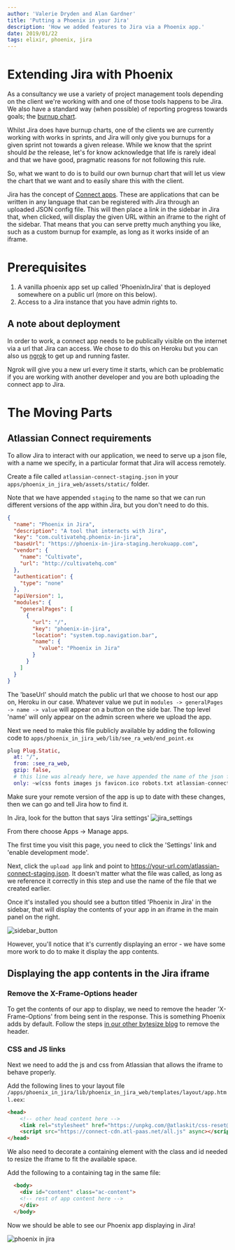 ```yaml
---
author: 'Valerie Dryden and Alan Gardner'
title: 'Putting a Phoenix in your Jira'
description: 'How we added features to Jira via a Phoenix app.'
date: 2019/01/22
tags: elixir, phoenix, jira
---
```


# Extending Jira with Phoenix

As a consultancy we use a variety of project management tools depending on the client we're working with and one of those tools happens to be Jira. We also have a standard way (when possible) of reporting progress towards goals; the [burnup chart]().

Whilst Jira does have burnup charts, one of the clients we are currently working with works in sprints, and Jira will only give you burnups for a given sprint not towards a given release. While we know that the sprint should _be_ the release, let's for know acknowledge that life is rarely ideal and that we have good, pragmatic reasons for not following this rule.

So, what we want to do is to build our own burnup chart that will let us view the chart that we want and to easily share this with the client.

Jira has the concept of [Connect apps](). These are applications that can be written in any language that can be registered with Jira through an uploaded JSON config file. This will then place a link in the sidebar in Jira that, when clicked, will display the given URL within an iframe to the right of the sidebar. That means that you can serve pretty much anything you like, such as a custom burnup for example, as long as it works inside of an iframe.

# Prerequisites

1. A vanilla phoenix app set up called 'PhoenixInJira' that is deployed somewhere on a public url (more on this below).
2. Access to a Jira instance that you have admin rights to.

## A note about deployment

In order to work, a connect app needs to be publically visible on the internet via a url that Jira can access. We chose to do this on Heroku but you can also us [ngrok](https://ngrok.com/) to get up and running faster.

Ngrok will give you a new url every time it starts, which can be problematic if you are working with another developer and you are both uploading the connect app to Jira.

# The Moving Parts

## Atlassian Connect requirements

To allow Jira to interact with our application, we need to serve up a json file, with a name we specify, in a particular format that Jira will access remotely.

Create a file called `atlassian-connect-staging.json` in your `apps/phoenix_in_jira_web/assets/static/` folder.

Note that we have appended `staging` to the name so that we can run different versions of the app within Jira, but you don't need to do this.

```json
{
  "name": "Phoenix in Jira",
  "description": "A tool that interacts with Jira",
  "key": "com.cultivatehq.phoenix-in-jira",
  "baseUrl": "https://phoenix-in-jira-staging.herokuapp.com",
  "vendor": {
    "name": "Cultivate",
    "url": "http://cultivatehq.com"
  },
  "authentication": {
    "type": "none"
  },
  "apiVersion": 1,
  "modules": {
    "generalPages": [
      {
        "url": "/",
        "key": "phoenix-in-jira",
        "location": "system.top.navigation.bar",
        "name": {
          "value": "Phoenix in Jira"
        }
      }
    ]
  }
}
```

The 'baseUrl' should match the public url that we choose to host our app on, Heroku in our case. Whatever value we put in `modules -> generalPages -> name -> value` will appear on a button on the side bar. The top level 'name' will only appear on the admin screen where we upload the app.

Next we need to make this file publicly available by adding the following code to `apps/phoenix_in_jira_web/lib/see_ra_web/end_point.ex`

```elixir
plug Plug.Static,
  at: "/",
  from: :see_ra_web,
  gzip: false,
  # this line was already here, we have appended the name of the json file to it
  only: ~w(css fonts images js favicon.ico robots.txt atlassian-connect-staging.json)
```

Make sure your remote version of the app is up to date with these changes, then we can go and tell Jira how to find it.

In Jira, look for the button that says 'Jira settings'
![jira_settings](/images/posts/jira_settings_button.png "Jira Settings Button")

From there choose Apps -> Manage apps.

The first time you visit this page, you need to click the 'Settings' link and 'enable development mode'.

Next, click the `upload app` link and point to <https://your-url.com/atlassian-connect-staging.json>. It doesn't matter what the file was called, as long as we reference it correctly in this step and use the name of the file that we created earlier.

Once it's installed you should see a button titled 'Phoenix in Jira' in the sidebar, that will display the contents of your app in an iframe in the main panel on the right.

![sidebar_button](/images/posts/sidebar_button.png "Sidebar Button")

However, you'll notice that it's currently displaying an error - we have some more work to do to make it display the app contents.

## Displaying the app contents in the Jira iframe

### Remove the X-Frame-Options header
To get the contents of our app to display, we need to remove the header 'X-Frame-Options' from being sent in the response. This is something Phoenix adds by default. Follow the steps [in our other bytesize blog](https://bytesize.cultivatehq.com/elixir/phoenix/2019/01/22/putting-phoenix-in-an-iframe.html) to remove the header.

### CSS and JS links

Next we need to add the js and css from Atlassian that allows the iframe to behave properly.

Add the following lines to your layout file `/apps/phoenix_in_jira/lib/phoenix_in_jira_web/templates/layout/app.html.eex`:

```html
<head>
    <!-- other head content here -->
    <link rel="stylesheet" href="https://unpkg.com/@atlaskit/css-reset@2.0.0/dist/bundle.css" media="all">
    <script src="https://connect-cdn.atl-paas.net/all.js" async></script>
</head>
```

We also need to decorate a containing element with the class and id needed to resize the iframe to fit the available space.

Add the following to a containing tag in the same file:

```html
  <body>
    <div id="content" class="ac-content">
    <!-- rest of app content here -->
    </div>
  </body>
```

Now we should be able to see our Phoenix app displaying in Jira!

![phoenix in jira](/images/posts/phoenix_in_jira.png "Phoenix in Jira")


